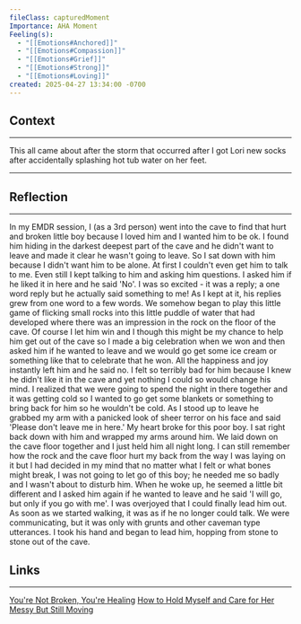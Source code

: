 ```yaml
---
fileClass: capturedMoment
Importance: AHA Moment
Feeling(s):
  - "[[Emotions#Anchored]]"
  - "[[Emotions#Compassion]]"
  - "[[Emotions#Grief]]"
  - "[[Emotions#Strong]]"
  - "[[Emotions#Loving]]"
created: 2025-04-27 13:34:00 -0700
---
```

## Context
---
This all came about after the storm that occurred after I got Lori new socks after accidentally splashing hot tub water on her feet.

---

## Reflection
---
In my EMDR session, I (as a 3rd person) went into the cave to find that hurt and broken little boy because I loved him and I wanted him to be ok. I found him hiding in the darkest deepest part of the cave and he didn't want to leave and made it clear he wasn't going to leave. So I sat down with him because I didn't want him to be alone. At first I couldn't even get him to talk to me. Even still I kept talking to him and asking him questions. I asked him if he liked it in here and he said 'No'. I was so excited - it was a reply; a one word reply but he actually said something to me! As I kept at it, his replies grew from one word to a few words. We somehow began to play this little game of flicking small rocks into this little puddle of water that had developed where there was an impression in the rock on the floor of the cave. Of course I let him win and I though this might be my chance to help him get out of the cave so I made a big celebration when we won and then asked him if he wanted to leave and we would go get some ice cream or something like that to celebrate that he won. All the happiness and joy instantly left him and he said no. I felt so terribly bad for him because I knew he didn't like it in the cave and yet nothing I could so would change his mind. I realized that we were going to spend the night in there together and it was getting cold so I wanted to go get some blankets or something to bring back for him so he wouldn't be cold. As I stood up to leave he grabbed my arm with a panicked look of sheer terror on his face and said 'Please don't leave me in here.' My heart broke for this poor boy. I sat right back down with him and wrapped my arms around him. We laid down on the cave floor together and I just held him all night long. I can still remember how the rock and the cave floor hurt my back from the way I was laying on it but I had decided in my mind that no matter what I felt or what bones might break, I was not going to let go of this boy; he needed me so badly and I wasn't about to disturb him. When he woke up, he seemed a little bit different and I asked him again if he wanted to leave and he said 'I will go, but only if you go with me'. I was overjoyed that I could finally lead him out. As soon as we started walking, it was as if he no longer could talk. We were communicating, but it was only with grunts and other caveman type utterances. I took his hand and began to lead him, hopping from stone to stone out of the cave. 

## Links
---
[You're Not Broken, You're Healing](https://yixcweyqwkqyvebpmdvr.supabase.co/storage/v1/object/public/attachments/51afebcc-8df6-4d74-abcd-fa50b7457c91.pdf)
[How to Hold Myself and Care for Her](https://yixcweyqwkqyvebpmdvr.supabase.co/storage/v1/object/public/attachments/838f9762-acc1-4d22-b94a-df166d06ce03.pdf)
[Messy But Still Moving](https://yixcweyqwkqyvebpmdvr.supabase.co/storage/v1/object/public/attachments/61fc0b0a-b6eb-4477-beeb-fc6d85baf62d.pdf)

